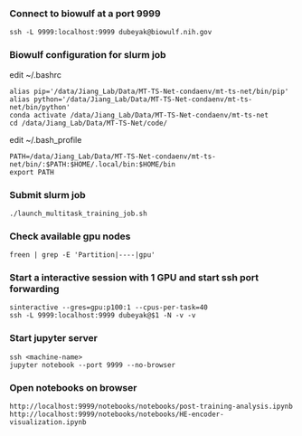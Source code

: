 ### Connect to biowulf at a port 9999

```
ssh -L 9999:localhost:9999 dubeyak@biowulf.nih.gov
```

### Biowulf configuration for slurm job

edit ~/.bashrc
```
alias pip='/data/Jiang_Lab/Data/MT-TS-Net-condaenv/mt-ts-net/bin/pip'
alias python='/data/Jiang_Lab/Data/MT-TS-Net-condaenv/mt-ts-net/bin/python'
conda activate /data/Jiang_Lab/Data/MT-TS-Net-condaenv/mt-ts-net
cd /data/Jiang_Lab/Data/MT-TS-Net/code/
```

edit ~/.bash_profile
```
PATH=/data/Jiang_Lab/Data/MT-TS-Net-condaenv/mt-ts-net/bin/:$PATH:$HOME/.local/bin:$HOME/bin
export PATH
```

### Submit slurm job
```
./launch_multitask_training_job.sh
```

### Check available gpu nodes
```
freen | grep -E 'Partition|----|gpu'
```

### Start a interactive session with 1 GPU and start ssh port forwarding
```
sinteractive --gres=gpu:p100:1 --cpus-per-task=40
ssh -L 9999:localhost:9999 dubeyak@$1 -N -v -v
```


### Start jupyter server
```
ssh <machine-name>
jupyter notebook --port 9999 --no-browser
```

### Open notebooks on browser
```
http://localhost:9999/notebooks/notebooks/post-training-analysis.ipynb
http://localhost:9999/notebooks/notebooks/HE-encoder-visualization.ipynb
``` 




